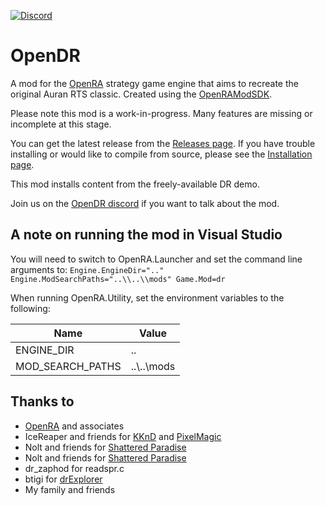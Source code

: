 [![Discord](https://img.shields.io/discord/102860784329052160.svg)](https://discord.gg/3MKcGSW)

# OpenDR

A mod for the [OpenRA](https://github.com/OpenRA/OpenRA) strategy game engine that aims to recreate the original Auran RTS classic. Created using the [OpenRAModSDK](https://github.com/OpenRA/OpenRAModSDK).

Please note this mod is a work-in-progress. Many features are missing or incomplete at this stage.

You can get the latest release from the [Releases page](https://github.com/drogoganor/OpenDR/releases). If you have trouble installing or would like to compile from source, please see the [Installation page](https://github.com/drogoganor/OpenDR/wiki/Installation).

This mod installs content from the freely-available DR demo.

Join us on the [OpenDR discord](https://discord.gg/3MKcGSW) if you want to talk about the mod.

## A note on running the mod in Visual Studio

You will need to switch to OpenRA.Launcher and set the command line arguments to: `Engine.EngineDir=".." Engine.ModSearchPaths="..\\..\\mods" Game.Mod=dr`

When running OpenRA.Utility, set the environment variables to the following:

| Name             | Value         |
| ---------------- | ------------- |
| ENGINE_DIR       | ..            |
| MOD_SEARCH_PATHS | ..\\..\\mods  |

## Thanks to

* [OpenRA](http://www.openra.net/) and associates
* IceReaper and friends for [KKnD](https://www.kknd-game.com/) and [PixelMagic](https://eiveo.net/pixelmagic.html)
* Nolt and friends for [Shattered Paradise](https://www.moddb.com/mods/shattered-paradise/downloads)
* Nolt and friends for [Shattered Paradise](https://www.moddb.com/mods/shattered-paradise/downloads)
* dr_zaphod for readspr.c
* btigi for [drExplorer](https://github.com/btigi/drExplorer)
* My family and friends